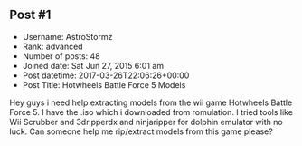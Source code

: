 ## Post #1
- Username: AstroStormz
- Rank: advanced
- Number of posts: 48
- Joined date: Sat Jun 27, 2015 6:01 am
- Post datetime: 2017-03-26T22:06:26+00:00
- Post Title: Hotwheels Battle Force 5 Models

Hey guys i need help extracting models from the wii game Hotwheels Battle Force 5. I have the .iso which i downloaded from romulation. I tried tools like Wii Scrubber and 3dripperdx and ninjaripper for dolphin emulator with no luck. Can someone help me rip/extract models from this game please?
